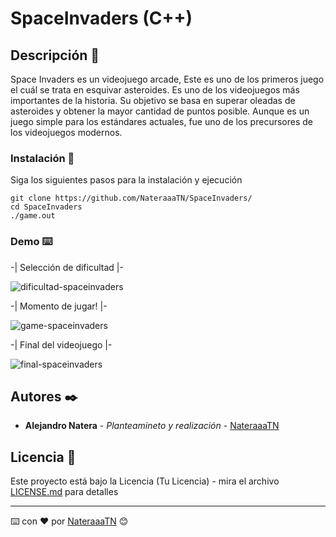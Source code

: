 # SpaceInvaders (C++)

## Descripción 🚀

Space Invaders es un videojuego arcade, Este es uno de los primeros juego el cuál se trata en esquivar asteroides. Es uno de los videojuegos más importantes de la historia. Su objetivo se basa en superar oleadas de asteroides y obtener la mayor cantidad de puntos posible. Aunque es un juego simple para los estándares actuales, fue uno de los precursores de los videojuegos modernos.

### Instalación 🔧

Siga los siguientes pasos para la instalación y ejecución

```
git clone https://github.com/NateraaaTN/SpaceInvaders/
cd SpaceInvaders
./game.out
```

### Demo ⌨️

-| Selección de dificultad |-

![dificultad-spaceinvaders](https://user-images.githubusercontent.com/118772521/211329022-126d3484-e277-4245-8a27-da36b364a5f7.png)

-| Momento de jugar! |- 

![game-spaceinvaders](https://user-images.githubusercontent.com/118772521/211328931-b57d4969-078e-4bfd-9ec6-0e23d1ec29e6.png)

-| Final del videojuego |- 

![final-spaceinvaders](https://user-images.githubusercontent.com/118772521/211328975-9b2575a8-1f06-4373-bcd4-ee0ba16ca02f.png)

## Autores ✒️
* **Alejandro Natera** - *Planteamineto y realización* - [NateraaaTN]([https://github.com/NateraaaTN/])

## Licencia 📄
Este proyecto está bajo la Licencia (Tu Licencia) - mira el archivo [LICENSE.md](LICENSE.md) para detalles

---
⌨️ con ❤️ por [NateraaaTN]([https://github.com/NateraaaTN/]) 😊
